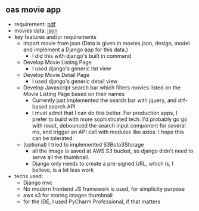 ## oas movie app

- requirement: [pdf](Coding%20Task%20(2).pdf)
- movies data: [json](movies.json)
- key features and/or requirements
    - Import movie from json (Data is given in movies.json, design, model and implement a Django app for this data.)
        - I did this with django's built in command
    - Develop Movie Listing Page
        - I used django's generic list view
    - Develop Movie Detail Page
        - I used django's generic detail view
    - Develop Javascript search bar which filters movies listed on the Movie Listing Page based on their names
        - Currently just implemented the search bar with jquery, and drf-based search API 
        - I must admit that I can do this better. For production apps, I prefer to build with more sophisticated tech. I'd probably go go with react, debounced the search input component for several ms, and trigger an API call with modules like axios. I hope this can be tolerated.
    -  (optional) I tried to implemented S3Boto3Storage
        - all the image is saved at AWS S3 bucket, so django didn't need to serve all the thumbnail.
        - Django only needs to create a pre-signed URL, which is, I believe, is a lot less work
- techs used:
    - Django mvc
    - No modern frontend JS framework is used, for simplicity purpose
    - aws s3 for storing images thumbnail
    - for the IDE, I used PyCharm Professional, if that matters